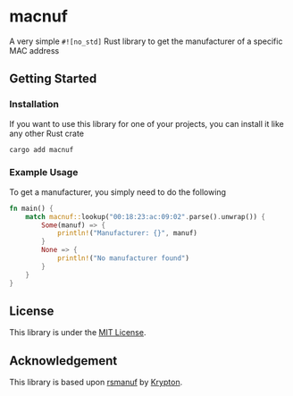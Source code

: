 # macnuf

A very simple `#![no_std]` Rust library to get the manufacturer of a specific MAC address

## Getting Started

### Installation

If you want to use this library for one of your projects, you can install it like any other Rust crate

```bash
cargo add macnuf
```

### Example Usage

To get a manufacturer, you simply need to do the following

```rust
fn main() {
    match macnuf::lookup("00:18:23:ac:09:02".parse().unwrap()) {
        Some(manuf) => {
            println!("Manufacturer: {}", manuf)
        }
        None => {
            println!("No manufacturer found")
        }
    }
}
```

## License

This library is under the [MIT License](./LICENSE.md).

## Acknowledgement

This library is based upon [rsmanuf](https://github.com/kkrypt0nn/rsmanuf) by [Krypton](https://github.com/kkrypt0nn).
